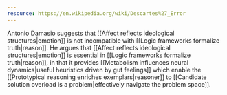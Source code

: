 ```yaml
---
resource: https://en.wikipedia.org/wiki/Descartes%27_Error
---
```


Antonio Damasio suggests that [[Affect reflects ideological structures|emotion]] is not incompatible with [[Logic frameworks formalize truth|reason]]. He argues that [[Affect reflects ideological structures|emotion]] is essential in [[Logic frameworks formalize truth|reason]], in that it provides [[Metabolism influences neural dynamics|useful heuristics driven by gut feelings]] which enable the [[Prototypical reasoning enriches exemplars|reasoner]] to [[Candidate solution overload is a problem|effectively navigate the problem space]]. 